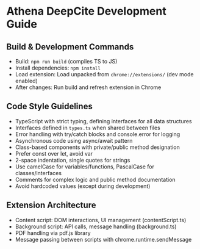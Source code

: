 # Athena DeepCite Development Guide

## Build & Development Commands
- Build: `npm run build` (compiles TS to JS)
- Install dependencies: `npm install`
- Load extension: Load unpacked from `chrome://extensions/` (dev mode enabled)
- After changes: Run build and refresh extension in Chrome

## Code Style Guidelines
- TypeScript with strict typing, defining interfaces for all data structures
- Interfaces defined in `types.ts` when shared between files
- Error handling with try/catch blocks and console.error for logging
- Asynchronous code using async/await pattern
- Class-based components with private/public method designation
- Prefer const over let, avoid var
- 2-space indentation, single quotes for strings
- Use camelCase for variables/functions, PascalCase for classes/interfaces
- Comments for complex logic and public method documentation
- Avoid hardcoded values (except during development)

## Extension Architecture
- Content script: DOM interactions, UI management (contentScript.ts)
- Background script: API calls, message handling (background.ts)
- PDF handling via pdf.js library
- Message passing between scripts with chrome.runtime.sendMessage